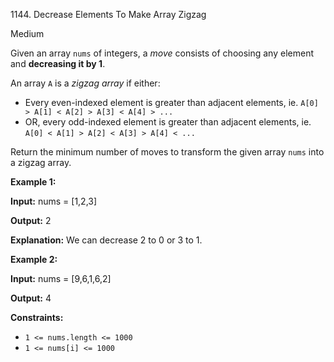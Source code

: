 1144\. Decrease Elements To Make Array Zigzag

Medium

Given an array `nums` of integers, a _move_ consists of choosing any element and **decreasing it by 1**.

An array `A` is a _zigzag array_ if either:

*   Every even-indexed element is greater than adjacent elements, ie. `A[0] > A[1] < A[2] > A[3] < A[4] > ...`
*   OR, every odd-indexed element is greater than adjacent elements, ie. `A[0] < A[1] > A[2] < A[3] > A[4] < ...`

Return the minimum number of moves to transform the given array `nums` into a zigzag array.

**Example 1:**

**Input:** nums = [1,2,3]

**Output:** 2

**Explanation:** We can decrease 2 to 0 or 3 to 1.

**Example 2:**

**Input:** nums = [9,6,1,6,2]

**Output:** 4

**Constraints:**

*   `1 <= nums.length <= 1000`
*   `1 <= nums[i] <= 1000`